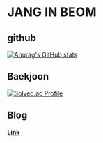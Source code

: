# JANG IN BEOM

## github
[![Anurag's GitHub stats](https://github-readme-stats.vercel.app/api?username=kindtiger95&count_private=true&show_icons=true&show=issues&theme=dark)](https://github.com/anuraghazra/github-readme-stats)

## Baekjoon
[![Solved.ac Profile](http://mazassumnida.wtf/api/v2/generate_badge?boj=jjanginbeom)](https://solved.ac/jjanginbeom/)

## Blog
**[Link](https://kindtiger95.tistory.com)**
